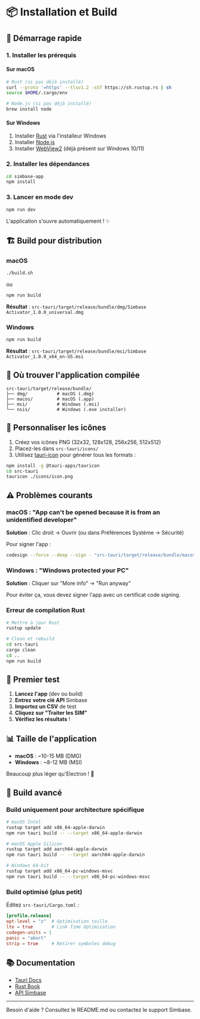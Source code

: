 # 📦 Installation et Build

## 🚀 Démarrage rapide

### 1. Installer les prérequis

#### Sur macOS
```bash
# Rust (si pas déjà installé)
curl --proto '=https' --tlsv1.2 -sSf https://sh.rustup.rs | sh
source $HOME/.cargo/env

# Node.js (si pas déjà installé) 
brew install node
```

#### Sur Windows
1. Installer [Rust](https://rustup.rs/) via l'installeur Windows
2. Installer [Node.js](https://nodejs.org/)
3. Installer [WebView2](https://developer.microsoft.com/microsoft-edge/webview2/) (déjà présent sur Windows 10/11)

### 2. Installer les dépendances

```bash
cd simbase-app
npm install
```

### 3. Lancer en mode dev

```bash
npm run dev
```

L'application s'ouvre automatiquement ! ✨

## 🏗️ Build pour distribution

### macOS

```bash
./build.sh
```

ou

```bash
npm run build
```

**Résultat** : `src-tauri/target/release/bundle/dmg/Simbase Activator_1.0.0_universal.dmg`

### Windows

```bash
npm run build
```

**Résultat** : `src-tauri/target/release/bundle/msi/Simbase Activator_1.0.0_x64_en-US.msi`

## 📂 Où trouver l'application compilée

```
src-tauri/target/release/bundle/
├── dmg/           # macOS (.dmg)
├── macos/         # macOS (.app)
├── msi/           # Windows (.msi)
└── nsis/          # Windows (.exe installer)
```

## 🎨 Personnaliser les icônes

1. Créez vos icônes PNG (32x32, 128x128, 256x256, 512x512)
2. Placez-les dans `src-tauri/icons/`
3. Utilisez [tauri-icon](https://www.npmjs.com/package/@tauri-apps/tauricon) pour générer tous les formats :

```bash
npm install -g @tauri-apps/tauricon
cd src-tauri
tauricon ./icons/icon.png
```

## ⚠️ Problèmes courants

### macOS : "App can't be opened because it is from an unidentified developer"

**Solution** : Clic droit → Ouvrir (ou dans Préférences Système → Sécurité)

Pour signer l'app :
```bash
codesign --force --deep --sign - "src-tauri/target/release/bundle/macos/Simbase Activator.app"
```

### Windows : "Windows protected your PC"

**Solution** : Cliquer sur "More info" → "Run anyway"

Pour éviter ça, vous devez signer l'app avec un certificat code signing.

### Erreur de compilation Rust

```bash
# Mettre à jour Rust
rustup update

# Clean et rebuild
cd src-tauri
cargo clean
cd ..
npm run build
```

## 🚀 Premier test

1. **Lancez l'app** (dev ou build)
2. **Entrez votre clé API** Simbase
3. **Importez un CSV** de test
4. **Cliquez sur "Traiter les SIM"**
5. **Vérifiez les résultats** !

## 📊 Taille de l'application

- **macOS** : ~10-15 MB (DMG)
- **Windows** : ~8-12 MB (MSI)

Beaucoup plus léger qu'Electron ! 🎉

## 🔧 Build avancé

### Build uniquement pour architecture spécifique

```bash
# macOS Intel
rustup target add x86_64-apple-darwin
npm run tauri build -- --target x86_64-apple-darwin

# macOS Apple Silicon
rustup target add aarch64-apple-darwin
npm run tauri build -- --target aarch64-apple-darwin

# Windows 64-bit
rustup target add x86_64-pc-windows-msvc
npm run tauri build -- --target x86_64-pc-windows-msvc
```

### Build optimisé (plus petit)

Éditez `src-tauri/Cargo.toml` :

```toml
[profile.release]
opt-level = "z"  # Optimisation taille
lto = true       # Link Time Optimization
codegen-units = 1
panic = "abort"
strip = true     # Retirer symboles debug
```

## 📚 Documentation

- [Tauri Docs](https://tauri.app/v1/guides/)
- [Rust Book](https://doc.rust-lang.org/book/)
- [API Simbase](https://developer.simbase.com)

---

Besoin d'aide ? Consultez le README.md ou contactez le support Simbase.
